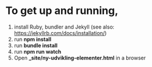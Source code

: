 # To get up and running,

1. install Ruby, bundler and Jekyll (see also: https://jekyllrb.com/docs/installation/)
2. run **npm install**
3. run **bundle install**
4. run **npm run watch**
5. Open **\_site/ny-udvikling-elementer.html** in a browser
